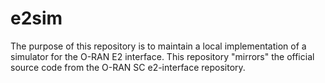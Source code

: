 # e2sim

The purpose of this repository is to maintain a local implementation of a simulator for the O-RAN E2 interface. This repository "mirrors" the official source code from the O-RAN SC e2-interface repository.

